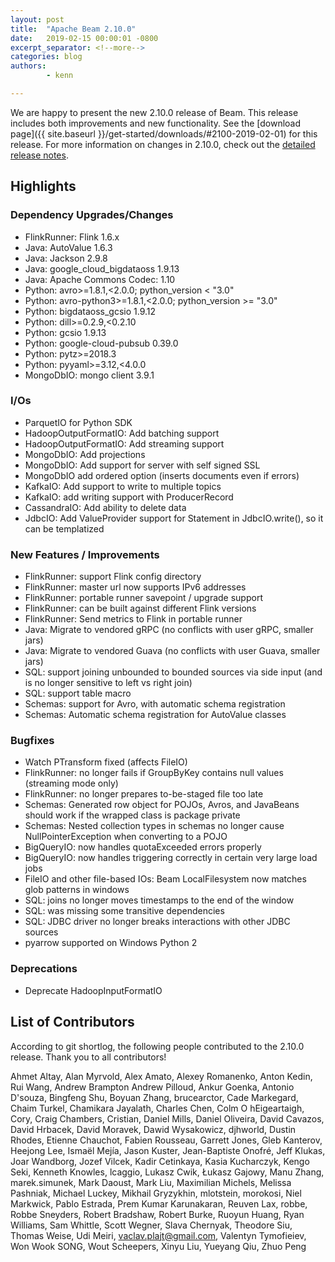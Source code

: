 ```yaml
---
layout: post
title:  "Apache Beam 2.10.0"
date:   2019-02-15 00:00:01 -0800
excerpt_separator: <!--more-->
categories: blog
authors:
        - kenn

---
```

<!--
Licensed under the Apache License, Version 2.0 (the "License");
you may not use this file except in compliance with the License.
You may obtain a copy of the License at

http://www.apache.org/licenses/LICENSE-2.0

Unless required by applicable law or agreed to in writing, software
distributed under the License is distributed on an "AS IS" BASIS,
WITHOUT WARRANTIES OR CONDITIONS OF ANY KIND, either express or implied.
See the License for the specific language governing permissions and
limitations under the License.
-->

We are happy to present the new 2.10.0 release of Beam. This release includes both improvements and new functionality.
See the [download page]({{ site.baseurl }}/get-started/downloads/#2100-2019-02-01) for this release.<!--more-->
For more information on changes in 2.10.0, check out the
[detailed release notes](https://issues.apache.org/jira/secure/ReleaseNote.jspa?projectId=12319527&version=12344540).

## Highlights

### Dependency Upgrades/Changes

* FlinkRunner: Flink 1.6.x
* Java: AutoValue 1.6.3
* Java: Jackson 2.9.8
* Java: google_cloud_bigdataoss 1.9.13
* Java: Apache Commons Codec: 1.10
* Python: avro>=1.8.1,<2.0.0; python_version < "3.0"
* Python: avro-python3>=1.8.1,<2.0.0; python_version >= "3.0"
* Python: bigdataoss_gcsio 1.9.12
* Python: dill>=0.2.9,<0.2.10
* Python: gcsio 1.9.13
* Python: google-cloud-pubsub 0.39.0
* Python: pytz>=2018.3
* Python: pyyaml>=3.12,<4.0.0
* MongoDbIO: mongo client 3.9.1

### I/Os

* ParquetIO for Python SDK
* HadoopOutputFormatIO: Add batching support
* HadoopOutputFormatIO: Add streaming support
* MongoDbIO: Add projections
* MongoDbIO: Add support for server with self signed SSL
* MongoDbIO add ordered option (inserts documents even if errors)
* KafkaIO: Add support to write to multiple topics
* KafkaIO: add writing support with ProducerRecord
* CassandraIO: Add ability to delete data
* JdbcIO: Add ValueProvider support for Statement in JdbcIO.write(), so it can be templatized

### New Features / Improvements

* FlinkRunner: support Flink config directory
* FlinkRunner: master url now supports IPv6 addresses
* FlinkRunner: portable runner savepoint / upgrade support
* FlinkRunner: can be built against different Flink versions
* FlinkRunner: Send metrics to Flink in portable runner
* Java: Migrate to vendored gRPC (no conflicts with user gRPC, smaller jars)
* Java: Migrate to vendored Guava (no conflicts with user Guava, smaller jars)
* SQL: support joining unbounded to bounded sources via side input (and is no longer sensitive to left vs right join)
* SQL: support table macro
* Schemas: support for Avro, with automatic schema registration
* Schemas: Automatic schema registration for AutoValue classes

### Bugfixes

* Watch PTransform fixed (affects FileIO)
* FlinkRunner: no longer fails if GroupByKey contains null values (streaming mode only)
* FlinkRunner: no longer prepares to-be-staged file too late
* Schemas: Generated row object for POJOs, Avros, and JavaBeans should work if the wrapped class is package private
* Schemas: Nested collection types in schemas no longer cause NullPointerException when converting to a POJO
* BigQueryIO: now handles quotaExceeded errors properly
* BigQueryIO: now handles triggering correctly in certain very large load jobs
* FileIO and other file-based IOs: Beam LocalFilesystem now matches glob patterns in windows
* SQL: joins no longer moves timestamps to the end of the window
* SQL: was missing some transitive dependencies
* SQL: JDBC driver no longer breaks interactions with other JDBC sources
* pyarrow supported on Windows Python 2

### Deprecations

* Deprecate HadoopInputFormatIO

## List of Contributors

According to git shortlog, the following people contributed
to the 2.10.0 release. Thank you to all contributors!

Ahmet Altay, Alan Myrvold, Alex Amato, Alexey Romanenko, Anton Kedin, Rui Wang, 
Andrew Brampton Andrew Pilloud, Ankur Goenka, Antonio D'souza, Bingfeng Shu,
Boyuan Zhang, brucearctor, Cade Markegard, Chaim Turkel, Chamikara Jayalath, 
Charles Chen, Colm O hEigeartaigh, Cory, Craig Chambers, Cristian, Daniel
Mills, Daniel Oliveira, David Cavazos, David Hrbacek, David Moravek, Dawid
Wysakowicz, djhworld, Dustin Rhodes, Etienne Chauchot, Fabien Rousseau, Garrett
Jones, Gleb Kanterov, Heejong Lee, Ismaël Mejía, Jason Kuster, Jean-Baptiste
Onofré, Jeff Klukas, Joar Wandborg, Jozef Vilcek, Kadir Cetinkaya, Kasia
Kucharczyk, Kengo Seki, Kenneth Knowles, lcaggio, Lukasz Cwik, Łukasz Gajowy,
Manu Zhang, marek.simunek, Mark Daoust, Mark Liu, Maximilian Michels, Melissa
Pashniak, Michael Luckey, Mikhail Gryzykhin, mlotstein, morokosi, Niel
Markwick, Pablo Estrada, Prem Kumar Karunakaran, Reuven Lax, robbe, Robbe
Sneyders, Robert Bradshaw, Robert Burke, Ruoyun Huang, Ryan Williams, Sam
Whittle, Scott Wegner, Slava Chernyak, Theodore Siu, Thomas Weise, Udi Meiri,
vaclav.plajt@gmail.com, Valentyn Tymofieiev, Won Wook SONG, Wout Scheepers,
Xinyu Liu, Yueyang Qiu, Zhuo Peng

